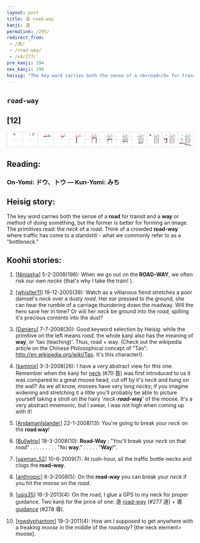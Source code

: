 ```yaml
---
layout: post
title: 道 road-way
kanji: 道
permalink: /295/
redirect_from:
 - /道/
 - /road-way/
 - /v4/277/
pre_kanji: 294
nex_kanji: 296
heisig: "The key word carries both the sense of a <b>road</b> for transit and a <b>way</b> or method of doing something, but the former is better for forming an image. The primitives read: the <i>neck</i> of a <i>road</i>. Think of a crowded <b>road-way</b> where traffic has come to a standstill - what we commonly refer to as a &quot;bottle<i>neck</i>.&quot;"
---
```


## `road-way`

## [12]

<div class="stroke"><img src="../images/E98193.png" /></div>

## Reading:

### On-Yomi: ドウ、トウ &mdash; Kun-Yomi: みち

## Heisig story:

The key word carries both the sense of a <b>road</b> for transit and a <b>way</b> or method of doing something, but the former is better for forming an image. The primitives read: the <i>neck</i> of a <i>road</i>. Think of a crowded <b>road-way</b> where traffic has come to a standstill - what we commonly refer to as a &quot;bottle<i>neck</i>.&quot;

## Koohii stories:

1) [<a href="http://kanji.koohii.com/profile/Ninjasha">Ninjasha</a>] 5-2-2008(198): When we go out on the<strong> ROAD-WAY</strong>, we often risk our own <em>necks</em> (that&#039;s why I take the train! ).

2) [<a href="http://kanji.koohii.com/profile/whistler11">whistler11</a>] 19-12-2005(39): Watch as a villianous fiend stretches a poor damsel&#039;s <em>neck</em> over a dusty <em>road</em>. Her ear pressed to the ground, she can hear the rumble of a carriage thundering down the roadway. Will the hero save her in time? Or will her <em>neck</em> be ground into the <em>road</em>, spilling it&#039;s precious contents into the dust?

3) [<a href="http://kanji.koohii.com/profile/Danieru">Danieru</a>] 7-7-2008(30): Good keyword selection by Heisig: while the primitive on the left means <em>road</em>, the whole kanji also has the meaning of <strong>way</strong>, or &#039;tao (teaching)&#039;. Thus, road + way. (Check out the wikipedia article on the Chinese Philosophical concept of &quot;Tao&quot;: <a href="http://en.wikipedia.org/wiki/Tao">http://en.wikipedia.org/wiki/Tao</a>. It&#039;s this character!).

4) [<a href="http://kanji.koohii.com/profile/kaminix">kaminix</a>] 3-3-2008(26): I have a very abstract view for this one. Remember when the kanji for <a href="../v4/70">neck</a> (#70 首) was first introduced to us it was compared to a great moose head, cut off by it&#039;s <em>neck</em> and hung on the wall? As we all know, mooses have very long <em>necks</em>; if you imagine widening and stretching it a little you&#039;ll probably be able to picture yourself taking a stroll on the hairy &#039;<em>neck</em>-<strong><em>road</em>-way</strong>&#039; of the moose. It&#039;s a very abstract mnemonic, but I swear, I was not high when coming up with it!

5) [<a href="http://kanji.koohii.com/profile/AndamanIslander">AndamanIslander</a>] 22-1-2008(13): You&#039;re going to break your <em>neck</em> on the <strong>road way</strong>!

6) [<a href="http://kanji.koohii.com/profile/Bullwhip">Bullwhip</a>] 18-3-2008(10): <strong>Road-Way</strong> : &quot;You&#039;ll break your <em>neck</em> on that <em>road</em>&quot; . . . . . . . . . &quot;No <strong>way</strong>.&quot; . . . . . &quot;<strong>Way</strong>!&quot;.

7) [<a href="http://kanji.koohii.com/profile/saxman_52">saxman_52</a>] 10-6-2009(7): At rush-hour, all the traffic bottle-necks and clogs the<strong> road-way</strong>.

8) [<a href="http://kanji.koohii.com/profile/anthropic">anthropic</a>] 8-3-2008(5): On the <strong>road-way</strong> you can break your <em>neck</em> if you hit the <em>moose</em> on the <em>road</em>.

9) [<a href="http://kanji.koohii.com/profile/usis35">usis35</a>] 16-3-2013(4): On the road, I glue a GPS to my neck for proper guidance. Two kanji for the price of one: 道 <a href="../v4/277">road-way</a> (#277 道) + 導 <a href="../v4/278">guidance</a> (#278 導).

10) [<a href="http://kanji.koohii.com/profile/rowdyphantom">rowdyphantom</a>] 19-3-2011(4): How am I supposed to get anywhere with a freaking <em>moose</em> in the middle of the <em>roadway</em>? [the neck element= moose].

